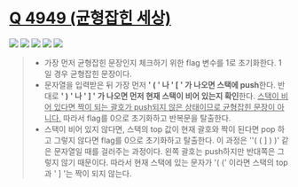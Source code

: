 # [Q 4949 (균형잡힌 세상)](https://www.acmicpc.net/problem/4949)

<img src="https://img.shields.io/badge/Level-Silver 4-lightgrey"> <img src="https://img.shields.io/badge/Memory-1116%20KB-blue"> <img src="https://img.shields.io/badge/Time-4%20ms-brightgreen"> <img src="https://img.shields.io/badge/Length-792%20B-red"> <img src="https://img.shields.io/badge/Language-C-blueviolet">



> - 가장 먼저 균형잡힌 문장인지 체크하기 위한 flag 변수를 1로 초기화한다. 1일 경우 균형잡힌 문장이다.
> - 문자열을 입력받은 뒤 가장 먼저 **' ( ' 나 ' [ ' 가 나오면 스택에 push**한다. 반대로 **' ) ' 나 ' ] ' 가 나오면 먼저 현재 스택이 비어 있는지 확인**한다. <u>스택이 비어 있다면 짝이 되는 괄호가 push되지 않은 상태이므로 균형잡힌 문장이 아니다.</u> 따라서 flag를 0으로 초기화하고 반복문을 탈출한다.
> - 스택이 비어 있지 않다면, 스택의 top 값이 현재 괄호와 짝이 된다면 pop 하고 그렇지 않다면 flag를 0으로 초기화하고 탈출한다. 이 과정은 ''( ( ] ) )' 같은 문자열일 때를 걸러주는 과정이다. 왼쪽 괄호는 push하지만 반대쪽은 그렇지 않기 때문이다. 따라서 현재 스택에 있는 문자가 '( ('  이라면  스택의 top과 ' ] '는 짝이 되지 않는다.
